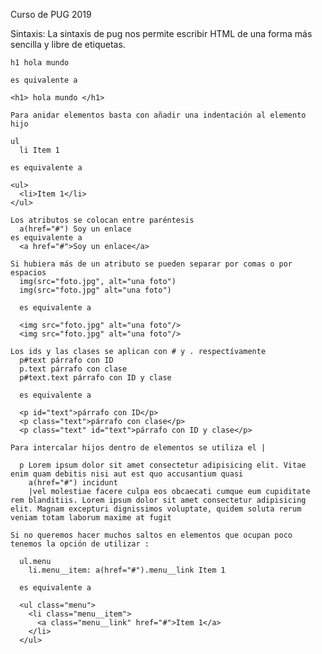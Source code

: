 Curso de PUG 2019

Sintaxis:
    La sintaxis de pug nos permite escribir HTML de una forma más sencilla y libre de etiquetas.

    h1 hola mundo 
    
    es quivalente a
    
    <h1> hola mundo </h1>

    Para anidar elementos basta con añadir una indentación al elemento hijo

    ul
      li Item 1

    es equivalente a

    <ul>
      <li>Item 1</li>
    </ul>

    Los atributos se colocan entre paréntesis
      a(href="#") Soy un enlace
    es equivalente a 
      <a href="#">Soy un enlace</a>

    Si hubiera más de un atributo se pueden separar por comas o por espacios
      img(src="foto.jpg", alt="una foto")
      img(src="foto.jpg" alt="una foto")

      es equivalente a 

      <img src="foto.jpg" alt="una foto"/>
      <img src="foto.jpg" alt="una foto"/>

    Los ids y las clases se aplican con # y . respectívamente
      p#text párrafo con ID
      p.text párrafo con clase
      p#text.text párrafo con ID y clase

      es equivalente a 

      <p id="text">párrafo con ID</p>
      <p class="text">párrafo con clase</p>
      <p class="text" id="text">párrafo con ID y clase</p>

    Para intercalar hijos dentro de elementos se utiliza el |

      p Lorem ipsum dolor sit amet consectetur adipisicing elit. Vitae enim quam debitis nisi aut est quo accusantium quasi
        a(href="#") incidunt
        |vel molestiae facere culpa eos obcaecati cumque eum cupiditate rem blanditiis. Lorem ipsum dolor sit amet consectetur adipisicing elit. Magnam excepturi dignissimos voluptate, quidem soluta rerum veniam totam laborum maxime at fugit

    Si no queremos hacer muchos saltos en elementos que ocupan poco tenemos la opción de utilizar :

      ul.menu
        li.menu__item: a(href="#").menu__link Item 1

      es equivalente a 

      <ul class="menu">
        <li class="menu__item">
          <a class="menu__link" href="#">Item 1</a>
        </li>
      </ul>


